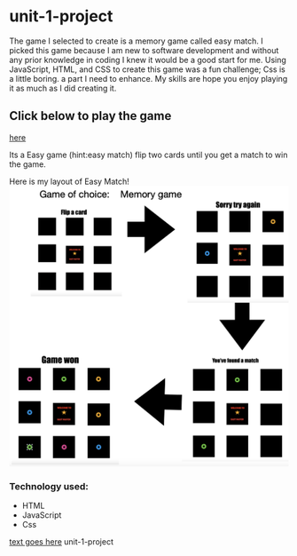 # unit-1-project
The game I selected to create is a memory game called easy match. I picked this game because I am new to software development and without any prior knowledge in coding I knew it would be a good start for me. Using JavaScript, HTML, and CSS to create this game was a fun challenge; Css is a little boring. a part I need to  enhance. My skills are  hope you enjoy playing it as much as I did creating it.

## Click below to play the game
[here]("https://maurrii.github.io/matching-game/")


Its a Easy game (hint:easy match) flip two cards until you get a match to win the game.


Here is my layout of Easy Match!
![pictures alt](images/project%20layout.png)

### Technology used:
  * HTML
  * JavaScript
  * Css

























[text goes here](#unit-1-project)
          unit-1-project
          <a name="unit-1-project"></a>    
